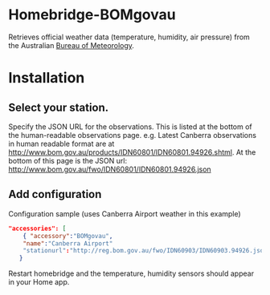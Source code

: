 
# Homebridge-BOMgovau

Retrieves official weather data (temperature, humidity, air pressure) from the Australian [Bureau of Meteorology](http://www.bom.gov.au).

# Installation

## Select your station. 
Specify the JSON URL for the observations. This is listed at the bottom of the human-readable observations page. e.g.  Latest Canberra observations in human readable format are at http://www.bom.gov.au/products/IDN60801/IDN60801.94926.shtml. At the bottom of this page is the JSON url: http://www.bom.gov.au/fwo/IDN60801/IDN60801.94926.json

## Add configuration
Configuration sample (uses Canberra Airport weather in this example)
```json
"accessories": [
	{ "accessory":"BOMgovau",
	"name":"Canberra Airport"
	"stationurl":"http://reg.bom.gov.au/fwo/IDN60903/IDN60903.94926.json"
   }
```

Restart homebridge and the temperature, humidity sensors should appear in your Home app.